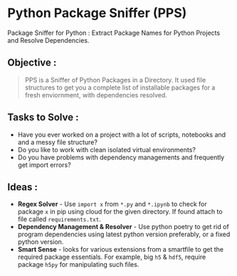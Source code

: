 # Python Package Sniffer (PPS)
Package Sniffer for Python : Extract Package Names for Python Projects and Resolve Dependencies.

## Objective :

 
<blockquote>
 PPS is a Sniffer of Python Packages in a Directory. It used file structures to get you a complete list of installable packages for a fresh enviornment, with dependencies resolved.
</blockquote>

## Tasks to Solve :

- Have you ever worked on a project with a lot of scripts, notebooks and and a messy file structure? 
- Do you like to work with clean isolated virtual environments? 
- Do you have problems with dependency managements and frequently get import errors?

## Ideas :

- **Regex Solver** - Use `import x` from `*.py` and `*.ipynb` to check for package `x` in pip using cloud for the given directory. If found attach to file called `requirements.txt`.
- **Dependency Management & Resolver** - Use python poetry to get rid of program dependencies using latest python version preferably, or a fixed python version.
- **Smart Sense** - looks for various extensions from a smartfile to get the required package essentials. For example, big `h5` & `hdf5`, require package `h5py` for manipulating such files.
